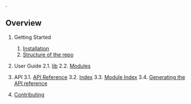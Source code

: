 <A few lines describing the project should go here>.

## Overview
1. Getting Started
    1. [Installation](./Installation)
    2. [Structure of the repo](./Structure-of-the-repo)
2. User Guide
    2.1. [lib](./lib)
    2.2. [Modules](./Modules)

3. API
    3.1. [API Reference]({{api_base}}/index.html)
    3.2. [Index]({{api_base}}/genindex.html)
    3.3. [Module Index]({{api_base}}/py-modindex.html)
    3.4. [Generating the API reference](./Generating-the-API-Reference)
4. [Contributing](./Contributing)

